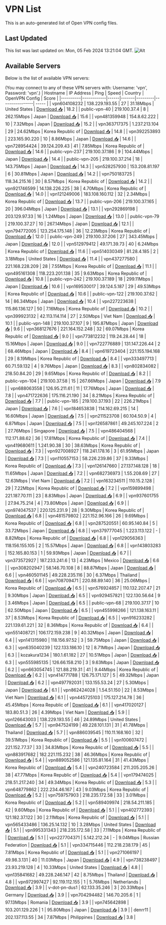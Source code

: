 # VPN List

This is an auto-generated list of Open VPN config files.

## Last Updated

This list was last updated on: Mon, 05 Feb 2024 13:21:04 GMT.
![Alt](https://repobeats.axiom.co/api/embed/186b98318ef1479477931607c1ad7d823f12451f.svg "Repobeats analytics image")

## Available Servers

Below is the list of available VPN servers:

(You may connect to any of these VPN servers with: Username: 'vpn', Password: 'vpn'.)
| Hostname | IP Address | Ping | Speed | Country | OpenVPN Config | Score |
|----------|------------|------|-------|---------|----------------| ----- |
| vpn604108232 | 138.229.193.55 | 27 | 31.18Mbps | United States | [Download 📥](./configs/server_0_US.ovpn) | 18.2 |
| public-vpn-40 | 219.100.37.4 | 8 | 262.15Mbps | Japan | [Download 📥](./configs/server_1_JP.ovpn) | 15.6 |
| vpn481359948 | 154.8.62.222 | 10 | 7.32Mbps | Japan | [Download 📥](./configs/server_2_JP.ovpn) | 15.2 |
| vpn363717375 | 1.237.213.104 | 29 | 24.62Mbps | Korea Republic of | [Download 📥](./configs/server_3_KR.ovpn) | 14.8 |
| vpn392253893 | 223.165.90.220 | 10 | 8.86Mbps | Japan | [Download 📥](./configs/server_4_JP.ovpn) | 14.6 |
| vpn728954424 | 39.124.209.43 | 41 | 7.85Mbps | Korea Republic of | [Download 📥](./configs/server_5_KR.ovpn) | 14.6 |
| public-vpn-237 | 219.100.37.186 | 9 | 104.44Mbps | Japan | [Download 📥](./configs/server_6_JP.ovpn) | 14.4 |
| public-vpn-205 | 219.100.37.214 | 18 | 143.75Mbps | Japan | [Download 📥](./configs/server_7_JP.ovpn) | 14.3 |
| vpn528257930 | 153.208.81.197 | 6 | 30.81Mbps | Japan | [Download 📥](./configs/server_8_JP.ovpn) | 14.2 |
| vpn750183725 | 118.34.215.16 | 30 | 8.57Mbps | Korea Republic of | [Download 📥](./configs/server_9_KR.ovpn) | 14.2 |
| vpn921746599 | 14.138.226.225 | 38 | 4.70Mbps | Korea Republic of | [Download 📥](./configs/server_10_KR.ovpn) | 14.0 |
| vpn121249006 | 183.108.160.112 | 32 | 2.34Mbps | Korea Republic of | [Download 📥](./configs/server_11_KR.ovpn) | 13.7 |
| public-vpn-206 | 219.100.37.165 | 20 | 396.04Mbps | Japan | [Download 📥](./configs/server_12_JP.ovpn) | 13.1 |
| vpn292869198 | 203.129.97.33 | 16 | 1.24Mbps | Japan | [Download 📥](./configs/server_13_JP.ovpn) | 13.0 |
| public-vpn-79 | 219.100.37.27 | 10 | 267.14Mbps | Japan | [Download 📥](./configs/server_14_JP.ovpn) | 12.1 |
| vpn794772005 | 123.254.175.148 | 36 | 12.23Mbps | Korea Republic of | [Download 📥](./configs/server_15_KR.ovpn) | 12.0 |
| public-vpn-249 | 219.100.37.206 | 27 | 343.45Mbps | Japan | [Download 📥](./configs/server_16_JP.ovpn) | 12.0 |
| vpn512979412 | 49.171.39.73 | 40 | 6.24Mbps | Korea Republic of | [Download 📥](./configs/server_17_KR.ovpn) | 11.6 |
| vpn514030349 | 81.28.4.185 | 2 | 3.18Mbps | United States | [Download 📥](./configs/server_18_US.ovpn) | 11.4 |
| vpn437277580 | 221.168.228.209 | 28 | 7.55Mbps | Korea Republic of | [Download 📥](./configs/server_19_KR.ovpn) | 11.1 |
| vpn495161308 | 118.223.201.138 | 35 | 9.63Mbps | Korea Republic of | [Download 📥](./configs/server_20_KR.ovpn) | 10.8 |
| public-vpn-242 | 219.100.37.189 | 18 | 299.11Mbps | Japan | [Download 📥](./configs/server_21_JP.ovpn) | 10.6 |
| vpn169530017 | 39.124.5.187 | 29 | 49.53Mbps | Korea Republic of | [Download 📥](./configs/server_22_KR.ovpn) | 10.6 |
| public-vpn-122 | 219.100.37.62 | 14 | 86.34Mbps | Japan | [Download 📥](./configs/server_23_JP.ovpn) | 10.4 |
| vpn227223638 | 115.86.136.127 | 50 | 7.16Mbps | Korea Republic of | [Download 📥](./configs/server_24_KR.ovpn) | 10.2 |
| vpn399923132 | 42.113.114.114 | 27 | 2.50Mbps | Viet Nam | [Download 📥](./configs/server_25_VN.ovpn) | 10.1 |
| public-vpn-148 | 219.100.37.107 | 9 | 195.87Mbps | Japan | [Download 📥](./configs/server_26_JP.ovpn) | 9.6 |
| vpn368127676 | 221.164.152.248 | 32 | 69.07Mbps | Korea Republic of | [Download 📥](./configs/server_27_KR.ovpn) | 9.0 |
| vpn773812232 | 119.24.28.44 | 18 | 15.16Mbps | Japan | [Download 📥](./configs/server_28_JP.ovpn) | 9.0 |
| vpn722776889 | 131.147.226.44 | 2 | 68.46Mbps | Japan | [Download 📥](./configs/server_29_JP.ovpn) | 8.4 |
| vpn619723404 | 221.155.194.168 | 29 | 8.19Mbps | Korea Republic of | [Download 📥](./configs/server_30_KR.ovpn) | 8.4 |
| vpn333497713 | 60.71.59.132 | 4 | 9.76Mbps | Japan | [Download 📥](./configs/server_31_JP.ovpn) | 8.3 |
| vpn802834082 | 218.50.84.20 | 29 | 9.65Mbps | Korea Republic of | [Download 📥](./configs/server_32_KR.ovpn) | 8.2 |
| public-vpn-104 | 219.100.37.58 | 15 | 267.66Mbps | Japan | [Download 📥](./configs/server_33_JP.ovpn) | 7.9 |
| vpn688063558 | 126.95.211.61 | 11 | 17.76Mbps | Japan | [Download 📥](./configs/server_34_JP.ovpn) | 7.8 |
| vpn471722636 | 175.116.21.190 | 34 | 8.21Mbps | Korea Republic of | [Download 📥](./configs/server_35_KR.ovpn) | 7.7 |
| public-vpn-185 | 219.100.37.193 | 22 | 226.21Mbps | Japan | [Download 📥](./configs/server_36_JP.ovpn) | 7.6 |
| vpn184653838 | 114.162.69.215 | 14 | 16.60Mbps | Japan | [Download 📥](./configs/server_37_JP.ovpn) | 7.5 |
| vpn211523708 | 60.104.50.9 | 4 | 6.87Mbps | Japan | [Download 📥](./configs/server_38_JP.ovpn) | 7.5 |
| vpn126587861 | 49.245.107.224 | 2 | 27.76Mbps | Singapore | [Download 📥](./configs/server_39_SG.ovpn) | 7.5 |
| vpn486404568 | 112.171.88.62 | 36 | 17.81Mbps | Korea Republic of | [Download 📥](./configs/server_40_KR.ovpn) | 7.4 |
| vpn419680611 | 1.241.90.38 | 30 | 38.63Mbps | Korea Republic of | [Download 📥](./configs/server_41_KR.ovpn) | 7.3 |
| vpn927008927 | 118.241.178.16 | 3 | 61.95Mbps | Japan | [Download 📥](./configs/server_42_JP.ovpn) | 7.3 |
| vpn110557153 | 58.226.239.86 | 37 | 9.33Mbps | Korea Republic of | [Download 📥](./configs/server_43_KR.ovpn) | 7.3 |
| vpn126147660 | 27.137.148.128 | 18 | 11.65Mbps | Japan | [Download 📥](./configs/server_44_JP.ovpn) | 7.2 |
| vpn682736973 | 1.55.208.69 | 27 | 12.63Mbps | Viet Nam | [Download 📥](./configs/server_45_VN.ovpn) | 7.2 |
| vpn163234511 | 110.15.2.128 | 29 | 7.22Mbps | Korea Republic of | [Download 📥](./configs/server_46_KR.ovpn) | 7.2 |
| vpn159899498 | 221.187.70.111 | 23 | 8.83Mbps | Japan | [Download 📥](./configs/server_47_JP.ovpn) | 6.9 |
| vpn937601755 | 27.94.75.214 | 4 | 73.80Mbps | Japan | [Download 📥](./configs/server_48_JP.ovpn) | 6.9 |
| vpn974047537 | 220.125.231.9 | 28 | 9.30Mbps | Korea Republic of | [Download 📥](./configs/server_49_KR.ovpn) | 6.8 |
| vpn481579802 | 221.152.96.166 | 26 | 9.69Mbps | Korea Republic of | [Download 📥](./configs/server_50_KR.ovpn) | 6.8 |
| vpn287520551 | 60.95.140.84 | 5 | 33.72Mbps | Japan | [Download 📥](./configs/server_51_JP.ovpn) | 6.8 |
| vpn379777045 | 1.223.113.122 | - | 8.82Mbps | Korea Republic of | [Download 📥](./configs/server_52_KR.ovpn) | 6.8 |
| vpn129056363 | 118.156.155.105 | 2 | 15.57Mbps | Japan | [Download 📥](./configs/server_53_JP.ovpn) | 6.8 |
| vpn143803283 | 152.165.80.153 | 1 | 59.93Mbps | Japan | [Download 📥](./configs/server_54_JP.ovpn) | 6.7 |
| vpn373572927 | 187.233.241.6 | 13 | 4.23Mbps | Mexico | [Download 📥](./configs/server_55_MX.ovpn) | 6.6 |
| vpn308202947 | 58.146.70.108 | 8 | 88.87Mbps | Japan | [Download 📥](./configs/server_56_JP.ovpn) | 6.6 |
| vpn460501145 | 49.228.235.116 | 30 | 6.37Mbps | Thailand | [Download 📥](./configs/server_57_TH.ovpn) | 6.6 |
| vpn708709471 | 220.88.89.140 | 36 | 25.06Mbps | Korea Republic of | [Download 📥](./configs/server_58_KR.ovpn) | 6.5 |
| vpn576924857 | 110.132.207.47 | 21 | 9.30Mbps | Japan | [Download 📥](./configs/server_59_JP.ovpn) | 6.5 |
| vpn929457821 | 122.130.56.64 | 9 | 3.46Mbps | Japan | [Download 📥](./configs/server_60_JP.ovpn) | 6.5 |
| public-vpn-68 | 219.100.37.17 | 10 | 62.50Mbps | Japan | [Download 📥](./configs/server_61_JP.ovpn) | 6.5 |
| vpn455998266 | 121.138.163.11 | 37 | 8.53Mbps | Korea Republic of | [Download 📥](./configs/server_62_KR.ovpn) | 6.5 |
| vpn916233282 | 221.139.61.221 | 32 | 8.36Mbps | Korea Republic of | [Download 📥](./configs/server_63_KR.ovpn) | 6.4 |
| vpn551408721 | 106.172.159.238 | 9 | 40.32Mbps | Japan | [Download 📥](./configs/server_64_JP.ovpn) | 6.4 |
| vpn141315980 | 118.156.97.52 | 3 | 59.75Mbps | Japan | [Download 📥](./configs/server_65_JP.ovpn) | 6.3 |
| vpn635040239 | 122.133.186.10 | 12 | 8.71Mbps | Japan | [Download 📥](./configs/server_66_JP.ovpn) | 6.3 |
| kozakura1234 | 180.1.61.182 | 27 | 10.51Mbps | Japan | [Download 📥](./configs/server_67_JP.ovpn) | 6.3 |
| vpn555985135 | 126.66.158.210 | 3 | 9.63Mbps | Japan | [Download 📥](./configs/server_68_JP.ovpn) | 6.2 |
| vpn663054745 | 121.88.219.31 | 41 | 9.44Mbps | Korea Republic of | [Download 📥](./configs/server_69_KR.ovpn) | 6.2 |
| vpn414771788 | 126.75.171.127 | 5 | 49.32Mbps | Japan | [Download 📥](./configs/server_70_JP.ovpn) | 6.2 |
| vpn497792031 | 133.155.53.24 | 27 | 5.30Mbps | Japan | [Download 📥](./configs/server_71_JP.ovpn) | 6.1 |
| vpn862424028 | 1.54.51.150 | 22 | 8.53Mbps | Viet Nam | [Download 📥](./configs/server_72_VN.ovpn) | 6.1 |
| vpn445725103 | 175.127.214.78 | 36 | 45.45Mbps | Korea Republic of | [Download 📥](./configs/server_73_KR.ovpn) | 6.1 |
| vpn417020127 | 183.80.51.3 | 26 | 4.39Mbps | Viet Nam | [Download 📥](./configs/server_74_VN.ovpn) | 5.9 |
| vpn126643003 | 138.229.193.55 | 46 | 24.89Mbps | United States | [Download 📥](./configs/server_75_US.ovpn) | 5.7 |
| vpn947524199 | 49.228.101.131 | 31 | 41.78Mbps | Thailand | [Download 📥](./configs/server_76_TH.ovpn) | 5.7 |
| vpn886039545 | 110.11.168.160 | 32 | 39.51Mbps | Korea Republic of | [Download 📥](./configs/server_77_KR.ovpn) | 5.5 |
| vpn100607472 | 221.152.77.37 | 33 | 34.83Mbps | Korea Republic of | [Download 📥](./configs/server_78_KR.ovpn) | 5.5 |
| vpn883917682 | 182.221.115.232 | 38 | 46.36Mbps | Korea Republic of | [Download 📥](./configs/server_79_KR.ovpn) | 5.4 |
| vpn889052586 | 121.135.81.164 | 31 | 41.43Mbps | Korea Republic of | [Download 📥](./configs/server_80_KR.ovpn) | 5.4 |
| vpn240723584 | 211.205.205.26 | 38 | 47.77Mbps | Korea Republic of | [Download 📥](./configs/server_81_KR.ovpn) | 5.4 |
| vpn179474025 | 218.51.217.240 | 34 | 49.34Mbps | Korea Republic of | [Download 📥](./configs/server_82_KR.ovpn) | 5.3 |
| vpn648779862 | 222.234.46.167 | 43 | 9.03Mbps | Korea Republic of | [Download 📥](./configs/server_83_KR.ovpn) | 5.2 |
| vpn759757903 | 218.235.172.58 | 33 | 3.01Mbps | Korea Republic of | [Download 📥](./configs/server_84_KR.ovpn) | 5.2 |
| vpn589409974 | 218.54.211.185 | 42 | 9.60Mbps | Korea Republic of | [Download 📥](./configs/server_85_KR.ovpn) | 5.1 |
| vpn402772393 | 121.182.37.122 | 30 | 2.11Mbps | Korea Republic of | [Download 📥](./configs/server_86_KR.ovpn) | 5.1 |
| vpn565433486 | 136.25.14.132 | 10 | 3.28Mbps | United States | [Download 📥](./configs/server_87_US.ovpn) | 5.1 |
| vpn995331343 | 218.235.172.58 | 33 | 7.11Mbps | Korea Republic of | [Download 📥](./configs/server_88_KR.ovpn) | 5.1 |
| vpn227704371 | 5.142.212.24 | - | 9.04Mbps | Russian Federation | [Download 📥](./configs/server_89_RU.ovpn) | 5.1 |
| vpn334715446 | 112.218.238.179 | 45 | 7.81Mbps | Korea Republic of | [Download 📥](./configs/server_90_KR.ovpn) | 5.1 |
| vpn271066197 | 49.98.3.131 | 40 | 11.03Mbps | Japan | [Download 📥](./configs/server_91_JP.ovpn) | 4.9 |
| vpn738238497 | 23.93.219.128 | 4 | 10.33Mbps | United States | [Download 📥](./configs/server_92_US.ovpn) | 4.8 |
| vpn135841682 | 49.228.246.147 | 42 | 8.75Mbps | Thailand | [Download 📥](./configs/server_93_TH.ovpn) | 4.8 |
| vpn972997427 | 92.119.112.155 | 1 | 5.76Mbps | Netherlands | [Download 📥](./configs/server_94_NL.ovpn) | 3.9 |
| v-dot-pn-dus1 | 62.133.35.246 | 3 | 20.33Mbps | Germany | [Download 📥](./configs/server_95_DE.ovpn) | 3.9 |
| vpn704294482 | 146.70.205.6 | 1 | 97.13Mbps | Romania | [Download 📥](./configs/server_96_RO.ovpn) | 3.9 |
| vpn745642898 | 103.201.129.226 | 1 | 95.80Mbps | Japan | [Download 📥](./configs/server_97_JP.ovpn) | 3.9 |
| denrr11 | 202.137.113.55 | 34 | 7.87Mbps | Philippines | [Download 📥](./configs/server_98_PH.ovpn) | 3.8 |
